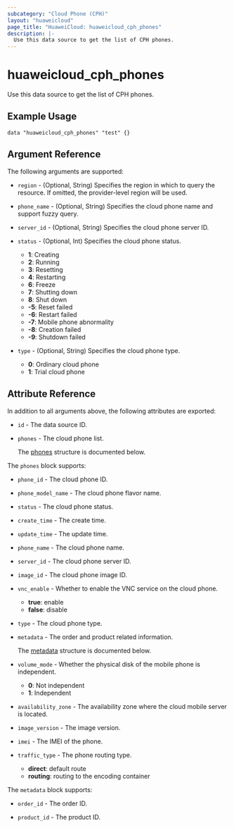 ```yaml
---
subcategory: "Cloud Phone (CPH)"
layout: "huaweicloud"
page_title: "HuaweiCloud: huaweicloud_cph_phones"
description: |-
  Use this data source to get the list of CPH phones.
---
```


# huaweicloud_cph_phones

Use this data source to get the list of CPH phones.

## Example Usage

```hcl
data "huaweicloud_cph_phones" "test" {}
```

## Argument Reference

The following arguments are supported:

* `region` - (Optional, String) Specifies the region in which to query the resource.
  If omitted, the provider-level region will be used.

* `phone_name` - (Optional, String) Specifies the cloud phone name and support fuzzy query.

* `server_id` - (Optional, String) Specifies the cloud phone server ID.

* `status` - (Optional, Int) Specifies the cloud phone status.
  + **1**: Creating
  + **2**: Running
  + **3**: Resetting
  + **4**: Restarting
  + **6**: Freeze
  + **7**: Shutting down
  + **8**: Shut down
  + **-5**: Reset failed
  + **-6**: Restart failed
  + **-7**: Mobile phone abnormality
  + **-8**: Creation failed
  + **-9**: Shutdown failed

* `type` - (Optional, String) Specifies the cloud phone type.
  + **0**: Ordinary cloud phone
  + **1**: Trial cloud phone

## Attribute Reference

In addition to all arguments above, the following attributes are exported:

* `id` - The data source ID.

* `phones` - The cloud phone list.

  The [phones](#phones_struct) structure is documented below.

<a name="phones_struct"></a>
The `phones` block supports:

* `phone_id` - The cloud phone ID.

* `phone_model_name` - The cloud phone flavor name.

* `status` - The cloud phone status.

* `create_time` - The create time.

* `update_time` - The update time.

* `phone_name` - The cloud phone name.

* `server_id` - The cloud phone server ID.

* `image_id` - The cloud phone image ID.

* `vnc_enable` - Whether to enable the VNC service on the cloud phone.
  + **true**: enable
  + **false**: disable

* `type` - The cloud phone type.

* `metadata` - The order and product related information.

  The [metadata](#phones_metadata_struct) structure is documented below.

* `volume_mode` - Whether the physical disk of the mobile phone is independent.
  + **0**: Not independent
  + **1**: Independent

* `availability_zone` - The availability zone where the cloud mobile server is located.

* `image_version` - The image version.

* `imei` - The IMEI of the phone.

* `traffic_type` - The phone routing type.
  + **direct**: default route
  + **routing**: routing to the encoding container

<a name="phones_metadata_struct"></a>
The `metadata` block supports:

* `order_id` - The order ID.

* `product_id` - The product ID.
